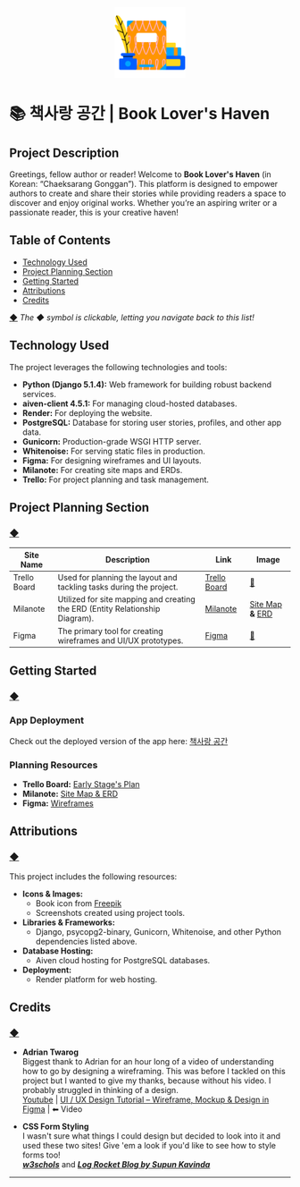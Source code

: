<div style="width:25%; margin: auto;">
  <img src="./main_app/static/images/book.png" width="500px" alt="Book Lover's Haven Logo">
</div>

# 📚 책사랑 공간 | Book Lover's Haven

## Project Description

Greetings, fellow author or reader! Welcome to **Book Lover's Haven** (in Korean: “Chaeksarang Gonggan”). This platform is designed to empower authors to create and share their stories while providing readers a space to discover and enjoy original works. Whether you’re an aspiring writer or a passionate reader, this is your creative haven!

## Table of Contents

- [Technology Used](#technology-used)
- [Project Planning Section](#project-planning-section)
- [Getting Started](#getting-started)
- [Attributions](#attributions)
- [Credits](#credits)

[**◆**](#table-of-contents) _The ◆ symbol is clickable, letting you navigate back to this list!_

## Technology Used

The project leverages the following technologies and tools:

- **Python (Django 5.1.4):** Web framework for building robust backend services.
- **aiven-client 4.5.1:** For managing cloud-hosted databases.
- **Render:** For deploying the website.
- **PostgreSQL:** Database for storing user stories, profiles, and other app data.
- **Gunicorn:** Production-grade WSGI HTTP server.
- **Whitenoise:** For serving static files in production.
- **Figma:** For designing wireframes and UI layouts.
- **Milanote:** For creating site maps and ERDs.
- **Trello:** For project planning and task management.

## Project Planning Section

### [**◆**](#table-of-contents)

| **Site Name** | **Description**                                                               | **Link**                                                                                                                                          | **Image**                                                                                                                                         |
| ------------- | ----------------------------------------------------------------------------- | ------------------------------------------------------------------------------------------------------------------------------------------------- | ------------------------------------------------------------------------------------------------------------------------------------------------- |
| Trello Board  | Used for planning the layout and tackling tasks during the project.           | [Trello Board](https://trello.com/invite/b/6755e49534a4fcf315bd2345/ATTIf92a5f42a16e3647c52808470a5f80b549B11E6D/책사랑-공간-chaeksarang-gonggan) | [📂](./main_app/static/images/screenshots/trello.png)                                                                                             |
| Milanote      | Utilized for site mapping and creating the ERD (Entity Relationship Diagram). | [Milanote](https://app.milanote.com/1TknAS1HqOGr80?p=M4GqGE45dm1)                                                                                 | [Site Map](./main_app/static/images/screenshots/site-map-milanote.png) **&** [ERD](./main_app/static/images/screenshots/erd-mapping-milanote.png) |
| Figma         | The primary tool for creating wireframes and UI/UX prototypes.                | [Figma](https://www.figma.com/design/1UQBL8Clzl5f5ZVbP9Jr4b/%EC%B1%85%EC%82%AC%EB%9E%91-%EA%B3%B5%EA%B0%84?node-id=0-1&t=nVP7iarJ8afKtxGN-1)      | [📂](./main_app/static/images/screenshots/wireframe/)                                                                                             |

## Getting Started

### [**◆**](#table-of-contents)

### App Deployment

Check out the deployed version of the app here: [책사랑 공간](https://chaeksarang-gonggan.onrender.com)

### Planning Resources

- **Trello Board:** [Early Stage's Plan](https://trello.com/invite/b/6755e49534a4fcf315bd2345/ATTIf92a5f42a16e3647c52808470a5f80b549B11E6D/책사랑-공간-chaeksarang-gonggan)
- **Milanote:** [Site Map & ERD](https://app.milanote.com/1TknAS1HqOGr80?p=M4GqGE45dm1)
- **Figma:** [Wireframes](https://www.figma.com/design/1UQBL8Clzl5f5ZVbP9Jr4b/%EC%B1%85%EC%82%AC%EB%9E%91-%EA%B3%B5%EA%B0%84?node-id=0-1&t=nVP7iarJ8afKtxGN-1)

## Attributions

### [**◆**](#table-of-contents)

This project includes the following resources:

- **Icons & Images:**
  - Book icon from [Freepik](https://www.freepik.com/)
  - Screenshots created using project tools.
- **Libraries & Frameworks:**
  - Django, psycopg2-binary, Gunicorn, Whitenoise, and other Python dependencies listed above.
- **Database Hosting:**
  - Aiven cloud hosting for PostgreSQL databases.
- **Deployment:**
  - Render platform for web hosting.

## Credits

### [**◆**](#table-of-contents)

- **Adrian Twarog**
  <br/>
  Biggest thank to Adrian for an hour long of a video of understanding how to go by designing a wireframing. This was before I tackled on this project but I wanted to give my thanks, because without his video. I probably struggled in thinking of a design.
  <br/>
  [Youtube](https://www.youtube.com/channel/UCvM5YYWwfLwpcQgbRr68JLQ) | [UI / UX Design Tutorial – Wireframe, Mockup & Design in Figma](https://www.youtube.com/watch?v=c9Wg6Cb_YlU) | ⬅ Video

- **CSS Form Styling**
  <br/>
  I wasn't sure what things I could design but decided to look into it and used these two sites! Give 'em a look if you'd like to see how to style forms too!
  <br/>
  **_[w3schols](https://www.w3schools.com/css/css_form.asp)_** and **_[Log Rocket Blog by Supun Kavinda](https://blog.logrocket.com/style-forms-css/)_**

---
